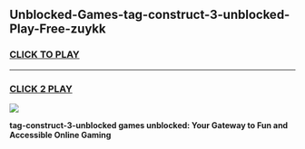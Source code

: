 
## Unblocked-Games-tag-construct-3-unblocked-Play-Free-zuykk
<h3>
<a href="https://premium76.site?title=tag-construct-3-unblocked&ref=21A">CLICK TO PLAY</a></h3>
<hr>

<h3>
<a href="https://premium76.site?title=tag-construct-3-unblocked&ref=21A">CLICK 2 PLAY</a>
  
</h3>

<a href="https://premium76.site?title=tag-construct-3-unblocked&ref=21A"><img src="https://clearcache.store/games.png"></a>


**tag-construct-3-unblocked games unblocked: Your Gateway to Fun and Accessible Online Gaming**
